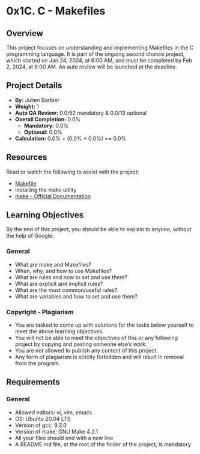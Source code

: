 # 0x1C. C - Makefiles

## Overview

This project focuses on understanding and implementing Makefiles in the C programming language. It is part of the ongoing second chance project, which started on Jan 24, 2024, at 6:00 AM, and must be completed by Feb 2, 2024, at 6:00 AM. An auto review will be launched at the deadline.

## Project Details

- **By:** Julien Barbier
- **Weight:** 1
- **Auto QA Review:** 0.0/52 mandatory & 0.0/13 optional
- **Overall Completion:** 0.0%
  - **Mandatory:** 0.0%
  - **Optional:** 0.0%
- **Calculation:** 0.0% + (0.0% * 0.0%)  == 0.0%

## Resources

Read or watch the following to assist with the project:

- [Makefile](https://www.gnu.org/software/make/manual/make.html)
- Installing the make utility
- [make - Official Documentation](https://www.gnu.org/software/make/manual/make.html)

## Learning Objectives

By the end of this project, you should be able to explain to anyone, without the help of Google:

### General

- What are make and Makefiles?
- When, why, and how to use Makefiles?
- What are rules and how to set and use them?
- What are explicit and implicit rules?
- What are the most common/useful rules?
- What are variables and how to set and use them?

### Copyright - Plagiarism

- You are tasked to come up with solutions for the tasks below yourself to meet the above learning objectives.
- You will not be able to meet the objectives of this or any following project by copying and pasting someone else’s work.
- You are not allowed to publish any content of this project.
- Any form of plagiarism is strictly forbidden and will result in removal from the program.

## Requirements

### General

- Allowed editors: vi, vim, emacs
- OS: Ubuntu 20.04 LTS
- Version of gcc: 9.3.0
- Version of make: GNU Make 4.2.1
- All your files should end with a new line
- A README.md file, at the root of the folder of the project, is mandatory
